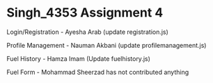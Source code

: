 # Singh_4353 Assignment 4

Login/Registration - Ayesha Arab (update registration.js)

Profile Management - Nauman Akbani (update profilemanagement.js)

Fuel History - Hamza Imam (Update fuelhistory.js)

Fuel Form - Mohammad Sheerzad has not contributed anything 
